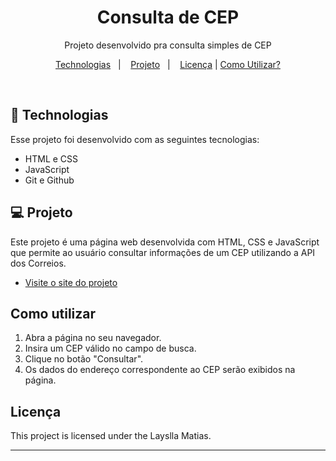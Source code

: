 <h1 align="center"> Consulta de CEP </h1>

<p align="center">
Projeto desenvolvido pra consulta simples de CEP <br/>
</p>

<p align="center">
  <a href="#🚀-technologias">Technologias</a>&nbsp;&nbsp;&nbsp;|&nbsp;&nbsp;&nbsp;
  <a href="#💻-projeto">Projeto</a>&nbsp;&nbsp;&nbsp;|&nbsp;&nbsp;&nbsp;
  <a href="#licença">Licença</a> |
  <a href="#como-utilizar">Como Utilizar?</a>
</p>

<br>

## 🚀 Technologias

Esse projeto foi desenvolvido com as seguintes tecnologias:

- HTML e CSS
- JavaScript
- Git e Github

## 💻 Projeto

Este projeto é uma página web desenvolvida com HTML, CSS e JavaScript que permite ao usuário consultar informações de um CEP utilizando a API dos Correios.

- [Visite o site do projeto](https://laynm.github.io/Consulta-de-CEP/)

## Como utilizar

1. Abra a página no seu navegador.
2. Insira um CEP válido no campo de busca.
3. Clique no botão "Consultar".
4. Os dados do endereço correspondente ao CEP serão exibidos na página.

## Licença

This project is licensed under the Layslla Matias.

---